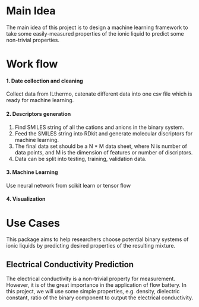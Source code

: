 # Main Idea
The main idea of this project is to design a machine learning framework to take some easily-measured properties of the ionic liquid to predict some non-trivial properties.


# Work flow

#### 1. Date collection and cleaning
Collect data from ILthermo, catenate different data into one csv file which is ready for machine learning.
#### 2. Descriptors generation
1. Find SMILES string of all the cations and anions in the binary system.
2. Feed the SMILES string into RDkit and generate molecular discriptors for machine learning.
3. The final data set should be a N * M data sheet, where N is number of data points, and M is the dimension of features or number of discriptors.
4. Data can be split into testing, training, validation data.

#### 3. Machine Learning
Use neural network from scikit learn or tensor flow 

#### 4. Visualization

# Use Cases
This package aims to help researchers choose potential
binary systems of ionic liquids by predicting desired properties
of the resulting mixture.

## Electrical Conductivity Prediction
The electrical conductivity is a non-trivial property for measurement. However, it is of the great importance in the application of flow battery.
In this project, we will use some simple properties, e.g. density, dielectric constant, ratio of the binary component to output the electrical conductivity.

